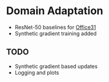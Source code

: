 # Domain Adaptation

- ResNet-50 baselines for [Office31](https://people.eecs.berkeley.edu/~jhoffman/domainadapt/)
- Synthetic gradient training added

## TODO

- Synthetic gradient based updates
- Logging and plots
